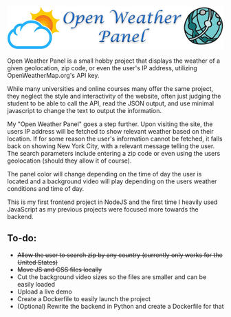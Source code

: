 ![Project Logo](project-logo.png)

Open Weather Panel is a small hobby project that displays the weather of a given geolocation, zip code, or even the user's IP address, utilizing OpenWeatherMap.org's API key.

While many universities and online courses many offer the same project, they neglect the style and interactivity of the website, often just judging the student to be able to call the API, read the JSON output, and use minimal javascript to change the text to output the information. 

My "Open Weather Panel" goes a step further. Upon visiting the site, the users IP address will be fetched to show relevant weather based on their location. If for some reason the user's information cannot be fetched, it falls back on showing New York City, with a relevant message telling the user. The search parameters include entering a zip code or even using the users geolocation (should they allow it of course).

The panel color will change depending on the time of day the user is located and a background video will play depending on the users weather conditions and time of day.

This is my first frontend project in NodeJS and the first time I heavily used JavaScript as my previous projects were focused more towards the backend.

## To-do:
- ~~Allow the user to search zip by any country (currently only works for the United States)~~
- ~~Move JS and CSS files locally~~
- Cut the background video sizes so the files are smaller and can be easily loaded
- Upload a live demo
- Create a Dockerfile to easily launch the project
- (Optional) Rewrite the backend in Python and create a Dockerfile for that